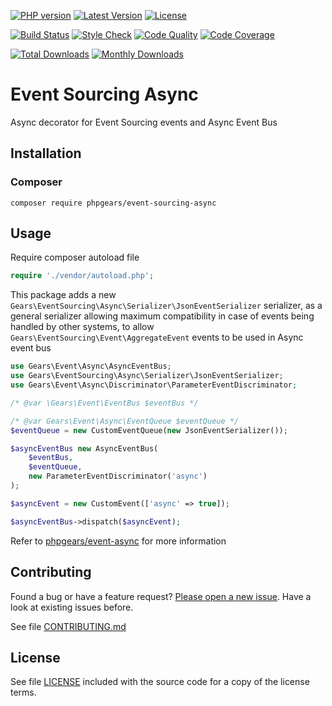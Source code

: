 [![PHP version](https://img.shields.io/badge/PHP-%3E%3D7.1-8892BF.svg?style=flat-square)](http://php.net)
[![Latest Version](https://img.shields.io/packagist/v/phpgears/event-sourcing-async.svg?style=flat-square)](https://packagist.org/packages/phpgears/event-sourcing-async)
[![License](https://img.shields.io/github/license/phpgears/event-sourcing-async.svg?style=flat-square)](https://github.com/phpgears/event-sourcing-async/blob/master/LICENSE)

[![Build Status](https://img.shields.io/travis/phpgears/event-sourcing-async.svg?style=flat-square)](https://travis-ci.org/phpgears/event-sourcing-async)
[![Style Check](https://styleci.io/repos/172602060/shield)](https://styleci.io/repos/172602060)
[![Code Quality](https://img.shields.io/scrutinizer/g/phpgears/event-sourcing-async.svg?style=flat-square)](https://scrutinizer-ci.com/g/phpgears/event-sourcing-async)
[![Code Coverage](https://img.shields.io/coveralls/phpgears/event-sourcing-async.svg?style=flat-square)](https://coveralls.io/github/phpgears/event-sourcing-async)

[![Total Downloads](https://img.shields.io/packagist/dt/phpgears/event-sourcing-async.svg?style=flat-square)](https://packagist.org/packages/phpgears/event-sourcing-async/stats)
[![Monthly Downloads](https://img.shields.io/packagist/dm/phpgears/event-sourcing-async.svg?style=flat-square)](https://packagist.org/packages/phpgears/event-sourcing-async/stats)

# Event Sourcing Async

Async decorator for Event Sourcing events and Async Event Bus

## Installation

### Composer

```
composer require phpgears/event-sourcing-async
```

## Usage

Require composer autoload file

```php
require './vendor/autoload.php';
```

This package adds a new `Gears\EventSourcing\Async\Serializer\JsonEventSerializer` serializer, as a general serializer allowing maximum compatibility in case of events being handled by other systems, to allow `Gears\EventSourcing\Event\AggregateEvent` events to be used in Async event bus

```php
use Gears\Event\Async\AsyncEventBus;
use Gears\EventSourcing\Async\Serializer\JsonEventSerializer;
use Gears\Event\Async\Discriminator\ParameterEventDiscriminator;

/* @var \Gears\Event\EventBus $eventBus */

/* @var Gears\Event\Async\EventQueue $eventQueue */
$eventQueue = new CustomEventQueue(new JsonEventSerializer());

$asyncEventBus new AsyncEventBus(
    $eventBus,
    $eventQueue,
    new ParameterEventDiscriminator('async')
);

$asyncEvent = new CustomEvent(['async' => true]);

$asyncEventBus->dispatch($asyncEvent);
```

Refer to [phpgears/event-async](https://github.com/phpgears/event-async) for more information 

## Contributing

Found a bug or have a feature request? [Please open a new issue](https://github.com/phpgears/event-sourcing-async/issues). Have a look at existing issues before.

See file [CONTRIBUTING.md](https://github.com/phpgears/event-sourcing-async/blob/master/CONTRIBUTING.md)

## License

See file [LICENSE](https://github.com/phpgears/event-sourcing-async/blob/master/LICENSE) included with the source code for a copy of the license terms.
